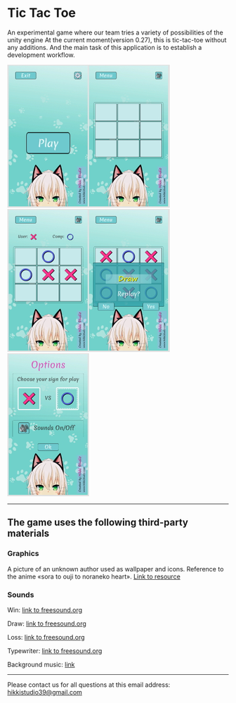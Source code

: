# Tic Tac Toe
An experimental game where our team tries a variety of possibilities of the unity engine
At the current moment(version 0.27), this is tic-tac-toe without any additions.
And the main task of this application is to establish a development workflow.

![Menu and game field](https://github.com/hikkistudio/TicTacToe/blob/main/github_preview/GitHub_GameField.jpg "Menu and game field")
![Gameplay and pop-up window](https://github.com/hikkistudio/TicTacToe/blob/main/github_preview/GitHub_WndEndLvl.jpg "Gameplay and pop-up window")
![Options](https://github.com/hikkistudio/TicTacToe/blob/main/github_preview/GitHub_Options.jpg "Options")

---

## The game uses the following third-party materials

### Graphics

A picture of an unknown author used as wallpaper and icons. Reference to the anime «sora to ouji to noraneko heart».
[Link to resource](https://wallpapercrafter.com/114811-anime-nora-to-oujo-to-noraneko-heart-anime-girls-shachi-yuuri-green-eyes-simple-background-nekomimi.html)

### Sounds

Win:
[link to freesound.org](https://freesound.org/people/Unlistenable/sounds/391539/)

Draw:
[link to freesound.org](https://freesound.org/people/MLaudio/sounds/511484/)

Loss:
[link to freesound.org](https://freesound.org/people/Unlistenable/sounds/391536/)

Typewriter:
[link to freesound.org](https://freesound.org/people/yottasounds/sounds/380137/)

Background music:
[link](https://freesound.org/people/Magntron/sounds/335571/)

---

Please contact us for all questions at this email address:
hikkistudio39@gmail.com

